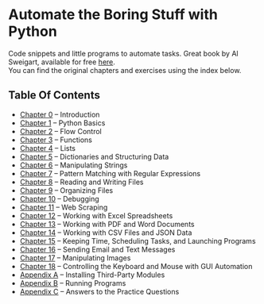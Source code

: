 # Automate the Boring Stuff with Python

Code snippets and little programs to automate tasks. Great book by Al Sweigart, available for free [here](https://automatetheboringstuff.com/).  
You can find the original chapters and exercises using the index below.

## Table Of Contents

* [Chapter 0](https://automatetheboringstuff.com/chapter0/) – Introduction
* [Chapter 1](https://automatetheboringstuff.com/chapter1/) – Python Basics
* [Chapter 2](https://automatetheboringstuff.com/chapter2/) – Flow Control
* [Chapter 3](https://automatetheboringstuff.com/chapter3/) – Functions
* [Chapter 4](https://automatetheboringstuff.com/chapter4/) – Lists
* [Chapter 5](https://automatetheboringstuff.com/chapter5/) – Dictionaries and Structuring Data
* [Chapter 6](https://automatetheboringstuff.com/chapter6/) – Manipulating Strings
* [Chapter 7](https://automatetheboringstuff.com/chapter7/) – Pattern Matching with Regular Expressions
* [Chapter 8](https://automatetheboringstuff.com/chapter8/) – Reading and Writing Files
* [Chapter 9](https://automatetheboringstuff.com/chapter9/) – Organizing Files
* [Chapter 10](https://automatetheboringstuff.com/chapter10/) – Debugging
* [Chapter 11](https://automatetheboringstuff.com/chapter11/) – Web Scraping
* [Chapter 12](https://automatetheboringstuff.com/chapter12/) – Working with Excel Spreadsheets
* [Chapter 13](https://automatetheboringstuff.com/chapter13/) – Working with PDF and Word Documents
* [Chapter 14](https://automatetheboringstuff.com/chapter14/) – Working with CSV Files and JSON Data
* [Chapter 15](https://automatetheboringstuff.com/chapter15/) – Keeping Time, Scheduling Tasks, and Launching Programs
* [Chapter 16](https://automatetheboringstuff.com/chapter16/) – Sending Email and Text Messages
* [Chapter 17](https://automatetheboringstuff.com/chapter17/) – Manipulating Images
* [Chapter 18](https://automatetheboringstuff.com/chapter18/) – Controlling the Keyboard and Mouse with GUI Automation
* [Appendix A](https://automatetheboringstuff.com/appendixa/) – Installing Third-Party Modules
* [Appendix B](https://automatetheboringstuff.com/appendixb/) – Running Programs
* [Appendix C](https://automatetheboringstuff.com/appendixc/) – Answers to the Practice Questions
